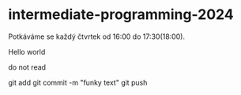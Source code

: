 # intermediate-programming-2024

Potkáváme se každý čtvrtek od 16:00 do 17:30(18:00).

Hello world

 do not read

git add
git commit -m "funky text"
git push
